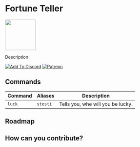 # Fortune Teller
<img src="" width="100"/>

Description

[![Add To Discord](https://img.shields.io/static/v1?label=Add&message=Topp.gg&color=blue&style=for-the-badge&logo=discord)](xx) 
[![Patreon](https://img.shields.io/static/v1?label=Patreon&message=Support&color=FF5F5C&style=for-the-badge&logo=patreon)](https://www.patreon.com/morning4coffe)

## **Commands**
| **Command**        | **Aliases**           | **Description**           |
| ------------- |-------------|-------------|
| `luck`      | `stesti` | Tells you, whe will you be lucky. |
## **Roadmap**
## **How can you contribute?**
